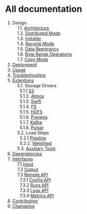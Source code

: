 # All documentation

1. Design<br/>
&nbsp;&nbsp;&nbsp;&nbsp;1.1. [Architecture](design/architecture)<br/>
&nbsp;&nbsp;&nbsp;&nbsp;1.2. [Distributed Mode](design/distributed_mode)<br/>
&nbsp;&nbsp;&nbsp;&nbsp;1.3. [Installer](design/installer)<br/>
&nbsp;&nbsp;&nbsp;&nbsp;1.4. [Recycle Mode](design/recycle_mode)<br/>
&nbsp;&nbsp;&nbsp;&nbsp;1.5. [Data Reentrancy](design/data_reentrancy)<br/>
&nbsp;&nbsp;&nbsp;&nbsp;1.6. [Byte Range Operations](usage/load/operations/byte_ranges)<br/>
&nbsp;&nbsp;&nbsp;&nbsp;1.7. [Copy Mode](design/copy_mode)<br/>
2. [Deployment](deployment)<br/>
3. [Usage](usage)<br/>
4. [Troubleshooting](troubleshooting)<br/>
5. [Extentions](https://github.com/emc-mongoose/mongoose)<br/>
&nbsp;&nbsp;&nbsp;&nbsp;5.1. Storage Drivers<br/>
&nbsp;&nbsp;&nbsp;&nbsp;&nbsp;&nbsp;5.1.1  [S3](https://github.com/emc-mongoose/mongoose-storage-driver-s3)<br/>
&nbsp;&nbsp;&nbsp;&nbsp;&nbsp;&nbsp;5.1.2. [Atmos](https://github.com/emc-mongoose/mongoose-storage-driver-atmos)<br/>
&nbsp;&nbsp;&nbsp;&nbsp;&nbsp;&nbsp;5.1.3. [Swift](https://github.com/emc-mongoose/mongoose-storage-driver-swift)<br/>
&nbsp;&nbsp;&nbsp;&nbsp;&nbsp;&nbsp;5.1.4. [FS](https://github.com/emc-mongoose/mongoose-storage-driver-fs)<br/>
&nbsp;&nbsp;&nbsp;&nbsp;&nbsp;&nbsp;5.1.5. [HDFS](https://github.com/emc-mongoose/mongoose-storage-driver-hdfs)<br/>
&nbsp;&nbsp;&nbsp;&nbsp;&nbsp;&nbsp;5.1.6. [Pravega](https://github.com/emc-mongoose/mongoose-storage-driver-pravega)<br/>
&nbsp;&nbsp;&nbsp;&nbsp;&nbsp;&nbsp;5.1.7. [Kafka](https://github.com/emc-mongoose/mongoose-storage-driver-kafka)<br/>
&nbsp;&nbsp;&nbsp;&nbsp;&nbsp;&nbsp;5.1.8. [Pulsar](https://github.com/emc-mongoose/mongoose-storage-driver-pulsar)<br/>
&nbsp;&nbsp;&nbsp;&nbsp;5.2. Load Steps<br/>
&nbsp;&nbsp;&nbsp;&nbsp;&nbsp;&nbsp;5.2.1  [Pipeline](https://github.com/emc-mongoose/mongoose-load-step-pipeline)<br/>
&nbsp;&nbsp;&nbsp;&nbsp;&nbsp;&nbsp;5.2.2. [Weighted](https://github.com/emc-mongoose/mongoose-load-step-weighted)<br/>
&nbsp;&nbsp;&nbsp;&nbsp;5.3. [Auxiliary Tools](https://github.com/emc-mongoose/mongoose#auxiliary-tools)
6. [Dependencies](dependencies)<br/>
7. [Interfaces](interfaces#interfaces)<br/>
&nbsp;&nbsp;&nbsp;&nbsp;7.1 [Input](interfaces/input)<br/>
&nbsp;&nbsp;&nbsp;&nbsp;7.2 [Output](interfaces/output)<br/>
&nbsp;&nbsp;&nbsp;&nbsp;7.3 [Remote API](interfaces/api/remote)<br/>
&nbsp;&nbsp;&nbsp;&nbsp;&nbsp;&nbsp;7.3.1 [Config API](interfaces/api/remote#config)<br/>
&nbsp;&nbsp;&nbsp;&nbsp;&nbsp;&nbsp;7.3.2 [Runs API](interfaces/api/remote#run)<br/>
&nbsp;&nbsp;&nbsp;&nbsp;&nbsp;&nbsp;7.3.3 [Logs API](interfaces/api/remote#logs)<br/>
&nbsp;&nbsp;&nbsp;&nbsp;&nbsp;&nbsp;7.3.4 [Metrics API](interfaces/api/remote#metrics)<br/>
8. [Contributing](CONTRIBUTING.md)<br/>
9. [Changelog](changelog)<br/>
